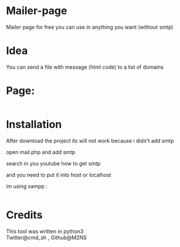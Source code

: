 # Mailer-page
Mailer page for free you can use in anything you want (without smtp)
 
# Idea
You can send a file with message (html code) to a list of domains


# Page:
<img src="https://i.ibb.co/DtVrrHd/mail.png" alt="" >

# Installation
After download the project its will not work because i didn't add smtp

open mail.php and add smtp

search in you youtube how to get smtp

and you need to put it into host or localhost

im using xampp :

<img src="https://i.ibb.co/fXvgwtR/123.png" alt="" >


# Credits
This tool was written in python3  
Twitter@cmd_sh , Github@M2NS


<img src="https://i.ibb.co/55DC66D/1457343592535.png" alt="" >
